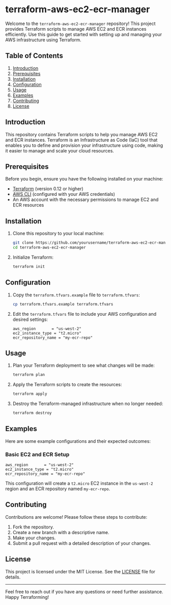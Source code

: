 # terraform-aws-ec2-ecr-manager

Welcome to the `terraform-aws-ec2-ecr-manager` repository! This project provides Terraform scripts to manage AWS EC2 and ECR instances efficiently. Use this guide to get started with setting up and managing your AWS infrastructure using Terraform.

## Table of Contents

1. [Introduction](#introduction)
2. [Prerequisites](#prerequisites)
3. [Installation](#installation)
4. [Configuration](#configuration)
5. [Usage](#usage)
6. [Examples](#examples)
7. [Contributing](#contributing)
8. [License](#license)

## Introduction

This repository contains Terraform scripts to help you manage AWS EC2 and ECR instances. Terraform is an Infrastructure as Code (IaC) tool that enables you to define and provision your infrastructure using code, making it easier to manage and scale your cloud resources.

## Prerequisites

Before you begin, ensure you have the following installed on your machine:

- [Terraform](https://www.terraform.io/downloads.html) (version 0.12 or higher)
- [AWS CLI](https://aws.amazon.com/cli/) (configured with your AWS credentials)
- An AWS account with the necessary permissions to manage EC2 and ECR resources

## Installation

1. Clone this repository to your local machine:
   ```sh
   git clone https://github.com/yourusername/terraform-aws-ec2-ecr-manager.git
   cd terraform-aws-ec2-ecr-manager


2. Initialize Terraform:
   ```sh
   terraform init
   ```

## Configuration

1. Copy the `terraform.tfvars.example` file to `terraform.tfvars`:
   ```sh
   cp terraform.tfvars.example terraform.tfvars
   ```

2. Edit the `terraform.tfvars` file to include your AWS configuration and desired settings:
   ```hcl
   aws_region       = "us-west-2"
   ec2_instance_type = "t2.micro"
   ecr_repository_name = "my-ecr-repo"
   ```

## Usage

1. Plan your Terraform deployment to see what changes will be made:
   ```sh
   terraform plan
   ```

2. Apply the Terraform scripts to create the resources:
   ```sh
   terraform apply
   ```

3. Destroy the Terraform-managed infrastructure when no longer needed:
   ```sh
   terraform destroy
   ```

## Examples

Here are some example configurations and their expected outcomes:

### Basic EC2 and ECR Setup

```hcl
aws_region       = "us-west-2"
ec2_instance_type = "t2.micro"
ecr_repository_name = "my-ecr-repo"
```

This configuration will create a `t2.micro` EC2 instance in the `us-west-2` region and an ECR repository named `my-ecr-repo`.

## Contributing

Contributions are welcome! Please follow these steps to contribute:

1. Fork the repository.
2. Create a new branch with a descriptive name.
3. Make your changes.
4. Submit a pull request with a detailed description of your changes.

## License

This project is licensed under the MIT License. See the [LICENSE](LICENSE) file for details.

---

Feel free to reach out if you have any questions or need further assistance. Happy Terraforming!
```
